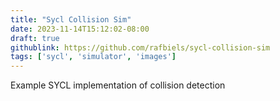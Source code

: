 ```yaml
---
title: "Sycl Collision Sim"
date: 2023-11-14T15:12:02-08:00
draft: true
githublink: https://github.com/rafbiels/sycl-collision-sim
tags: ['sycl', 'simulator', 'images']
---
```


Example SYCL implementation of collision detection
